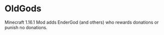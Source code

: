 # OldGods
Minecraft 1.16.1 Mod adds EnderGod (and others) who rewards donations or punish no donations.

